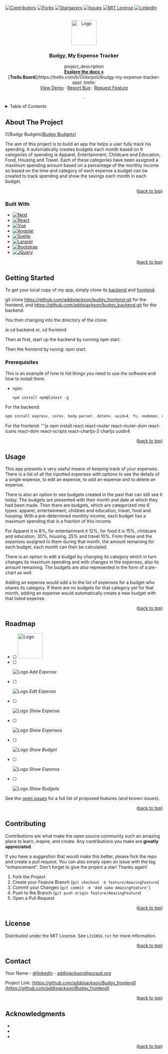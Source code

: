 
<a name="readme-top"></a>

[![Contributors][contributors-shield]][contributors-url]
[![Forks][forks-shield]][forks-url]
[![Stargazers][stars-shield]][stars-url]
[![Issues][issues-shield]][issues-url]
[![MIT License][license-shield]][license-url]
[![LinkedIn][linkedin-shield]][linkedin-url]



<!-- PROJECT LOGO -->
<br />
<div align="center">
  <a href="https://github.com/addisjackson/Budgy-frontend">
    <img src="/images/460x0w.webp" alt="Logo" width="80" height="80">
  </a>

<h3 align="center">Budgy, My Expense Tracker</h3>

  <p align="center">
    project_description 
    <br />
    <a href="https://github.com/addisjackson/Budgy-frontend"><strong>Explore the docs »</strong></a>
    <br />
   [<strong>Trello Board</strong>](https://trello.com/b/OIdxrpoU/budgy-my-expense-tracker-app) :trello:
    <br />
    <a href="https://github.com/addisjackson/Budgy_frontend">View Demo</a>
    ·
    <a href="https://github.com/addisjackson/Budgy_frontend/issues/new?labels=bug&template=bug-report---.md">Report Bug</a>
    ·
    <a href="https://github.com/addisjackson/Budgy_frontend/issues/new?labels=enhancement&template=feature-request---.md">Request Feature</a>

    .
  </p>
</div>



<!-- TABLE OF CONTENTS -->
<details>
  <summary>Table of Contents</summary>
  <ol>
    <li>
      <a href="#about-the-project">About The Project</a>
      <ul>
        <li><a href="#built-with">Built With</a></li>
      </ul>
    </li>
    <li>
      <a href="#getting-started">Getting Started</a>
      <ul>
        <li><a href="#prerequisites">Prerequisites</a></li>
        <li><a href="#installation">Installation</a></li>
      </ul>
    </li>
    <li><a href="#usage">Usage</a></li>
    <li><a href="#roadmap">Roadmap</a></li>
    <li><a href="#contributing">Contributing</a></li>
    <li><a href="#license">License</a></li>
    <li><a href="#contact">Contact</a></li>
    <li><a href="#acknowledgments">Acknowledgments</a></li>
  </ol>
</details>



<!-- ABOUT THE PROJECT -->
## About The Project

[![Budgy Budgets][Budgy Budgets]('/images/Budgets.png')]

The aim of this project is to build an app the helps a user fully track his spending. It automatically creates budgets each month based on 6 categories of spending ie Apparel, Entertainment, Childcare and Education, Food, Housing and Travel. Each of these categories have been assigned a maximum spending amount based on a percentage of the monthly income so based on the time and category of each expense a budget can be created to track spending and show the savings each  month in each budget. 

<p align="right">(<a href="#readme-top">back to top</a>)</p>



### Built With

* [![Next][Next.js]][Next-url]
* [![React][React.js]][React-url]
* [![Vue][Vue.js]][Vue-url]
* [![Angular][Angular.io]][Angular-url]
* [![Svelte][Svelte.dev]][Svelte-url]
* [![Laravel][Laravel.com]][Laravel-url]
* [![Bootstrap][Bootstrap.com]][Bootstrap-url]
* [![JQuery][JQuery.com]][JQuery-url]

<p align="right">(<a href="#readme-top">back to top</a>)</p>



<!-- GETTING STARTED -->
## Getting Started

To get your local copy of my app, simply clone its [backend](https://github.com/addisjackson/budgy_backend) and [frontend](https://github.com/addisjackson/budgy_frontend). 

git clone https://github.com/addisjackson/budgy_frontend.git for the frontend, and https://github.com/addisjackson/budgy_backend.git for the backend.

You then changing into the directory of the clone:

  ie cd backend or,
      cd frontend.

Then at first, start up the backend by running 
      npm start.

Then the frontend by runing:
      npm start.

### Prerequisites

This is an example of how to list things you need to use the software and how to install them.
* npm
  ```js
  npm install npm@latest -g
  ```
For the backend: 
  ```js
  npm install express, cores, body-parser, dotenv, uuidv4, fs, nodemon, db, pg, pg-promise
  ```
For the frontend:
  '''js
  npm install react react-router react-router-dom react-icons react-dom react-scripts react-chartjs-2 chartjs uuidv4

<p align="right">(<a href="#readme-top">back to top</a>)</p>



<!-- USAGE EXAMPLES -->
## Usage

This app presents a very useful means of keeping track of your expenses. There is a list of all the inputted expenses with options to see the details of a single expense, to edit an expense, to add an expense and to delete an expense. 

There is also an option to see budgets created in the past that can still see it today. The budgets are presented with their month and date at which they had been made. Then there are budgets, which are categorized into 6 types: apparel, entertainment, children and education, travel, food and housing. With a pre-determined monthly income, each budget has a maximum spending that is a fraction of this income.

For Apparel it is 8%, for entertainment it 12%, for food it is 15%, childcare and education, 30%, housing, 25% and travel 10%. From these and the expenses assigned to them during that month, the amount remaining for each budget, each month can then be calculated. 

There is an option to edit a budget by changing its category which in turn changes its maximum spending and with changes in the expenses, also its amount remaining. The budgets are also represented in the form of a pie-chart as well.

Adding an expense would add a to the list of expenses for a budget who shares its category. If there are no budgets for that category yet for that month, adding an expense would automatically create a new budget with that listed expense.

<p align="right">(<a href="#readme-top">back to top</a>)</p>



<!-- ROADMAP -->
## Roadmap

- [ ] <a href="https://github.com/addisjackson/Budgy-frontend">
    <img src="/images//460x0w.webp" alt="Logo" width="80" height="80">
  </a>
- [ ] <p class="AddExpense">
  <img src="/images/AddExpense.png" alt="Logo" title="Logo title">
  <em>Add Expense</em>
</p>

- [ ] <p class="EditExpense">
  <img src="/images/EditExpense.png" alt="Logo" title="Logo title">
  <em>Edit Expense</em>
</p>

- [ ] <p class="Expense">
  <img src="/images/Expense.png" alt="Logo" title="Logo title">
  <em>Show Expense</em>
</p>

- [ ] <p class="Expenses">
  <img src="/images/Expenses.png" alt="Logo" title="Logo title">
  <em>Show Expenses</em>
</p>

- [ ] <p class="Budget">
  <img src="/images/Budget.png" alt="Logo" title="Logo title">
  <em>Show Budget</em>
</p>

- [ ] <p class="Expenses">
  <img src="/images/Expenses.png" alt="Logo" title="Logo title">
  <em>Show Expenss</em>
</p>

- [ ] <p class="Show Budgets">
  <img src="/images/Budgets.png" alt="Logo" title="Logo title">
  <em>Show Budgets</em>
</p>




See the [open issues](https://github.com/addisjackson/Budgy_frontend/issues) for a full list of proposed features (and known issues).

<p align="right">(<a href="#readme-top">back to top</a>)</p>



<!-- CONTRIBUTING -->
## Contributing

Contributions are what make the open source community such an amazing place to learn, inspire, and create. Any contributions you make are **greatly appreciated**.

If you have a suggestion that would make this better, please fork the repo and create a pull request. You can also simply open an issue with the tag "enhancement".
Don't forget to give the project a star! Thanks again!

1. Fork the Project
2. Create your Feature Branch (`git checkout -b feature/AmazingFeature`)
3. Commit your Changes (`git commit -m 'Add some AmazingFeature'`)
4. Push to the Branch (`git push origin feature/AmazingFeature`)
5. Open a Pull Request

<p align="right">(<a href="#readme-top">back to top</a>)</p>



<!-- LICENSE -->
## License

Distributed under the MIT License. See `LICENSE.txt` for more information.

<p align="right">(<a href="#readme-top">back to top</a>)</p>



<!-- CONTACT -->
## Contact

Your Name - [@linkedin](https://www.linkedin.com/in/addisjackson) - addisjackson@pursuit.org

Project Link: [https://github.com/addisjackson/Budgy_frontend](https://github.com/addisjackson/Budgy_frontend)

<p align="right">(<a href="#readme-top">back to top</a>)</p>



<!-- ACKNOWLEDGMENTS -->
## Acknowledgments

* []()
* []()
* []()

<p align="right">(<a href="#readme-top">back to top</a>)</p>



<!-- MARKDOWN LINKS & IMAGES -->
<!-- https://www.markdownguide.org/basic-syntax/#reference-style-links -->
[contributors-shield]: https://img.shields.io/github/contributors/addisjackson/Budgy_frontend.svg?style=for-the-badge
[contributors-url]: https://github.com/addisjackson/Budgy_frontend/graphs/contributors
[forks-shield]: https://img.shields.io/github/forks/addisjackson/Budgy_frontend.svg?style=for-the-badge
[forks-url]: https://github.com/addisjackson/Budgy_frontend/network/members
[stars-shield]: https://img.shields.io/github/stars/addisjackson/Budgy_frontend.svg?style=for-the-badge
[stars-url]: https://github.com/addisjackson/Budgy_frontend/stargazers
[issues-shield]: https://img.shields.io/github/issues/addisjackson/Budgy_frontend.svg?style=for-the-badge
[issues-url]: https://github.com/addisjackson/Budgy_frontend/issues
[license-shield]: https://img.shields.io/github/license/addisjackson/Budgy_frontend.svg?style=for-the-badge
[license-url]: https://github.com/addisjackson/Budgy_frontend/blob/master/LICENSE.txt
[linkedin-shield]: https://img.shields.io/badge/-LinkedIn-black.svg?style=for-the-badge&logo=linkedin&colorB=555
[linkedin-url]: https://linkedin.com/in/AddisJackson
[product-screenshot]: images/screenshot.png
[Next.js]: https://img.shields.io/badge/next.js-000000?style=for-the-badge&logo=nextdotjs&logoColor=white
[Next-url]: https://nextjs.org/
[React.js]: https://img.shields.io/badge/React-20232A?style=for-the-badge&logo=react&logoColor=61DAFB
[React-url]: https://reactjs.org/
[Vue.js]: https://img.shields.io/badge/Vue.js-35495E?style=for-the-badge&logo=vuedotjs&logoColor=4FC08D
[Vue-url]: https://vuejs.org/
[Angular.io]: https://img.shields.io/badge/Angular-DD0031?style=for-the-badge&logo=angular&logoColor=white
[Angular-url]: https://angular.io/
[Svelte.dev]: https://img.shields.io/badge/Svelte-4A4A55?style=for-the-badge&logo=svelte&logoColor=FF3E00
[Svelte-url]: https://svelte.dev/
[Laravel.com]: https://img.shields.io/badge/Laravel-FF2D20?style=for-the-badge&logo=laravel&logoColor=white
[Laravel-url]: https://laravel.com
[Bootstrap.com]: https://img.shields.io/badge/Bootstrap-563D7C?style=for-the-badge&logo=bootstrap&logoColor=white
[Bootstrap-url]: https://getbootstrap.com
[JQuery.com]: https://img.shields.io/badge/jQuery-0769AD?style=for-the-badge&logo=jquery&logoColor=white
[JQuery-url]: https://jquery.com 

